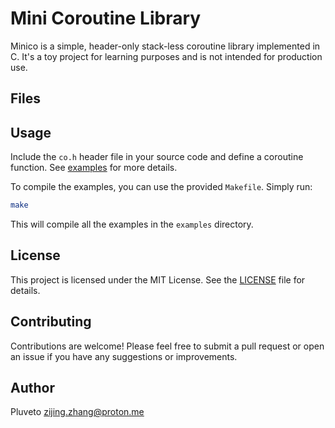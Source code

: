 
# Mini Coroutine Library

Minico is a simple, header-only stack-less coroutine library implemented in C. It's a toy project for learning purposes and is not intended for production use.

## Files



## Usage

Include the `co.h` header file in your source code and define a coroutine function. See [examples](examples/) for more details.

To compile the examples, you can use the provided `Makefile`. Simply run:

```sh
make
```

This will compile all the examples in the `examples` directory.

## License

This project is licensed under the MIT License. See the [LICENSE](LICENSE) file for details.

## Contributing

Contributions are welcome! Please feel free to submit a pull request or open an issue if you have any suggestions or improvements.

## Author

Pluveto <zijing.zhang@proton.me>

